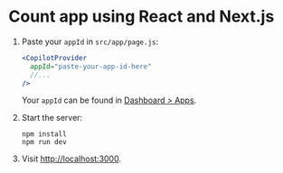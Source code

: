 # Count app using React and Next.js

1. Paste your `appId` in `src/app/page.js`:

   ```jsx
   <CopilotProvider
     appId="paste-your-app-id-here"
     //...
   />
   ```

   Your `appId` can be found in [Dashboard > Apps](https://dashboard.copilotjs.com/apps).

2. Start the server:

   ```
   npm install
   npm run dev
   ```

3. Visit [http://localhost:3000](http://localhost:3000).
